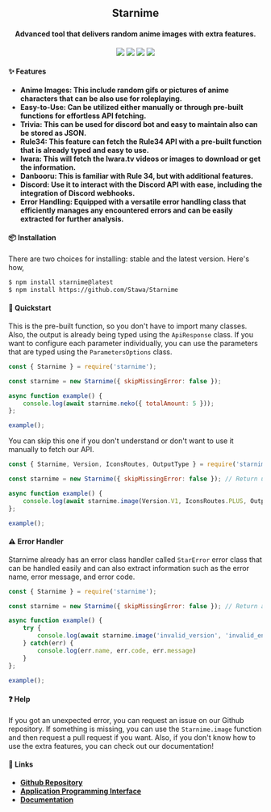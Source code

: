 <h2 align="center">
    Starnime
</h2>

<h4 align="center">
    Advanced tool that delivers random anime images with extra features.
</h4>

<p align="center">
    <a href="https://codeclimate.com/github/Stawa/Starnime/maintainability"><img src="https://api.codeclimate.com/v1/badges/31c5c495e872602c3ee5/maintainability" /></a>
    <a href="https://starnime.vercel.app/"><img src="https://img.shields.io/website?down_color=critical&down_message=offline&style=flat&up_color=blue&up_message=online&url=https%3A%2F%2Fstarnime.vercel.app/api%2F"><a>
    <a href="https://www.npmjs.com/package/starnime"><img src="https://img.shields.io/npm/dm/starnime"></a>
    <a href="https://stawa.github.io/Starnime/#/"><img src="https://img.shields.io/website?up_message=available&up_color=green&down_message=unavailable&down_color=red&url=https%3A%2F%2Fstawa.github.io%2FStarnime%2F%23%2F&style=flat&label=documentation"></a>
</p>

<h4> <span class="emoji">✨</span> Features </h4>

- <b>Anime Images: This include random gifs or pictures of anime characters that can be also use for roleplaying.</b>
- <b>Easy-to-Use: Can be utilized either manually or through pre-built functions for effortless API fetching.</b>
- <b>Trivia: This can be used for discord bot and easy to maintain also can be stored as JSON.</b>
- <b>Rule34: This feature can fetch the Rule34 API with a pre-built function that is already typed and easy to use.</b>
- <b>Iwara: This will fetch the Iwara.tv videos or images to download or get the information.</b>
- <b>Danbooru: This is familiar with Rule 34, but with additional features.</b>
- <b>Discord: Use it to interact with the Discord API with ease, including the integration of Discord webhooks.</b>
- <b>Error Handling: Equipped with a versatile error handling class that efficiently manages any encountered errors and can be easily extracted for further analysis.</b>

<h4> <span class="emoji">📦</span> Installation </h4>

<p> There are two choices for installing: stable and the latest version. Here's how, </p>

```bash
$ npm install starnime@latest
$ npm install https://github.com/Stawa/Starnime
```

<h4> <span class="emoji"> 🚀 </span> Quickstart </h4>

This is the pre-built function, so you don't have to import many classes. Also, the output is already being typed using the `ApiResponse` class. If you want to configure each parameter individually, you can use the parameters that are typed using the `ParametersOptions` class.

```js
const { Starnime } = require('starnime');

const starnime = new Starnime({ skipMissingError: false });

async function example() {
    console.log(await starnime.neko({ totalAmount: 5 }));
};

example();
```

<p> You can skip this one if you don't understand or don't want to use it manually to fetch our API. </p>

```js
const { Starnime, Version, IconsRoutes, OutputType } = require('starnime');

const starnime = new Starnime({ skipMissingError: false }); // Return undefined instead of error if there's an error.

async function example() {
    console.log(await starnime.image(Version.V1, IconsRoutes.PLUS, OutputType.RANDOM, 2));
};

example();
```

<h4> <span class="emoji"> ⚠️ </span> Error Handler </h4>

Starnime already has an error class handler called `StarError` error class that can be handled easily and can also extract information such as the error name, error message, and error code.

```js
const { Starnime } = require('starnime');

const starnime = new Starnime({ skipMissingError: false }); // Return an error instead of undefined if there's an error.

async function example() {
    try {
        console.log(await starnime.image('invalid_version', 'invalid_endpoint', 'invalid_type', 'invalid_total'));
    } catch(err) {
        console.log(err.name, err.code, err.message)
    }
};

example();
```

<h4> <span class="emoji"> ❓ </span> Help </h4>

If you got an unexpected error, you can request an issue on our Github repository. If something is missing, you can use the `Starnime.image` function and then request a pull request if you want. Also, if you don't know how to use the extra features, you can check out our documentation!

<h4> <span class="emoji">🔗</span> Links </h4>

- **[Github Repository](https://github.com/Stawa/Starnime)**
- **[Application Programming Interface](https://starnime.vercel.app/)**
- **[Documentation](https://stawa.github.io/Starnime/#/)**
